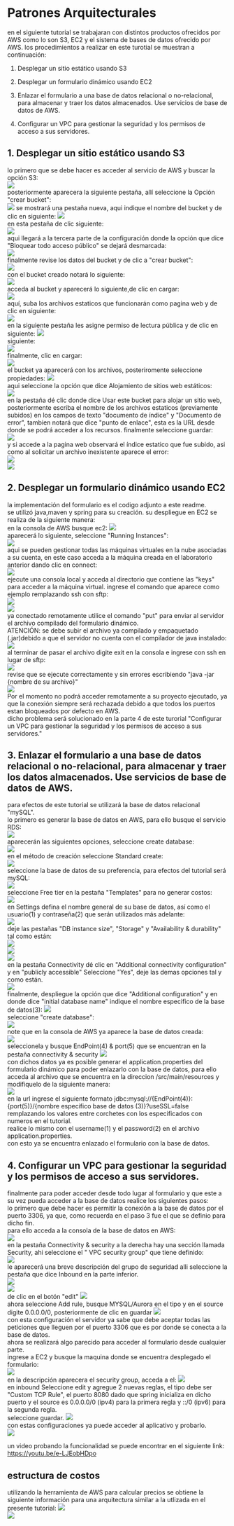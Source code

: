# Patrones Arquitecturales
en el siguiente tutorial se trabajaran con distintos productos ofrecidos por AWS como lo son S3, EC2 y el sistema de bases de datos ofrecido por AWS. los procedimientos a realizar en este turotial se muestran a continuación:  
1. Desplegar un sitio estático usando S3

2. Desplegar un formulario dinámico usando EC2

3. Enlazar el formulario a una base de datos relacional o no-relacional, para almacenar y traer los datos almacenados. Use servicios de base de datos de AWS.

4. Configurar un VPC para gestionar la seguridad y los permisos de acceso a sus servidores.

## 1. Desplegar un sitio estático usando S3
lo primero que se debe hacer es acceder al servicio de AWS y buscar la opción S3:  
![](Imagenes/1.1.PNG)  
posteriormente aparecera la siguiente pestaña, allí seleccione la Opción "crear bucket":  
![](Imagenes/1.2.PNG) 
se mostrará una pestaña nueva, aqui indique el nombre del bucket y de clic en siguiente:
![](Imagenes/1.3.PNG)  
en esta pestaña de clic siguiente:  
![](Imagenes/1.4.PNG)  
aqui llegará a la tercera parte de la configuración donde la opción que dice "Bloquear todo acceso público" se dejará desmarcada:  
![](Imagenes/1.5.PNG)  
finalmente revise los datos del bucket y de clic a "crear bucket":  
![](Imagenes/1.6.PNG)  
con el bucket creado notará lo siguiente:  
![](Imagenes/1.7.PNG)  
acceda al bucket y aparecerá lo siguiente,de clic en cargar:  
![](Imagenes/1.8.PNG)  
aquí, suba los archivos estaticos que funcionarán como pagina web y de clic en siguiente:  
![](Imagenes/1.9.PNG)  
en la siguiente pestaña les asigne permiso de lectura pública y de clic en siguiente:
![](Imagenes/1.10.PNG)  
siguiente:  
![](Imagenes/1.11.PNG)  
finalmente, clic en cargar:  
![](Imagenes/1.12.PNG)  
el bucket ya aparecerá con los archivos, posteriromente seleccione propiedades:
![](Imagenes/1.13.PNG)   
aqui seleccione la opción que dice Alojamiento de sitios web estáticos:  
![](Imagenes/1.14.PNG)  
en la pestaña dé clic donde dice Usar este bucket para alojar un sitio web, posteriormente escriba el nombre de los archivos estaticos (previamente subidos) en los campos de texto "documento de índice" y "Documento de error", tambien notará que dice "punto de enlace", esta es la URL desde donde se podrá acceder a los recursos.
finalmente seleccione guardar:  
![](Imagenes/1.15.PNG)  
y si accede a la pagina web observará el índice estatico que fue subido, asi como al solicitar un archivo inexistente aparece el error:  
![](Imagenes/1.16.PNG)  
![](Imagenes/1.17.PNG)  

##  2. Desplegar un formulario dinámico usando EC2
la implementación del formulario es el codigo adjunto a este readme.  
se utilizó java,maven y spring para su creación.
su despliegue en EC2 se realiza de la siguiente manera:  
en la consola de AWS busque ec2:
![](Imagenes/2.1.PNG)  
aparecerá lo siguiente, seleccione "Running Instances":  
![](Imagenes/2.2.PNG)  
aqui se pueden gestionar todas las máquinas virtuales en la nube asociadas a su cuenta, en este caso acceda a la máquina creada en el laboratorio anterior dando clic en connect:   
![](Imagenes/2.3.PNG)  
ejecute una consola local y acceda al directorio que contiene las "keys" para acceder a la máquina virtual.
  ingrese el comando que aparece como ejemplo remplazando ssh con sftp:  
![](Imagenes/2.4.PNG)  
![](Imagenes/2.5.PNG)  
ya conectado remotamente utilice el comando "put" para enviar al servidor el archivo compilado del formulario dinámico.  
ATENCIÓN: se debe subir el archivo ya compilado y empaquetado (.jar)debido a que el servidor no cuenta con el compilador de java instalado:  
![](Imagenes/2.6.PNG)  
al terminar de pasar el archivo digite exit en la consola e ingrese con ssh en lugar de sftp:  
![](Imagenes/2.7.PNG)  
revise que se ejecute correctamente y sin errores escribiendo "java -jar {nombre de su archivo}"  
![](Imagenes/2.8.PNG)  
Por el momento no podrá acceder remotamente a su proyecto ejecutado, ya que la conexión siempre será rechazada debido a que todos los puertos estan bloqueados por defecto en AWS.  
dicho problema será solucionado en la parte 4 de este turorial "Configurar un VPC para gestionar la seguridad y los permisos de acceso a sus servidores."
## 3. Enlazar el formulario a una base de datos relacional o no-relacional, para almacenar y traer los datos almacenados. Use servicios de base de datos de AWS.
para efectos de este tutorial se utilizará la base de datos relacional "mySQL".  
lo primero es generar la base de datos en AWS, para ello busque el servicio RDS:  
![](Imagenes/3.1.PNG)  
aparecerán las siguientes opciones, seleccione create database:  
![](Imagenes/3.2.PNG)  
en el método de creación seleccione Standard create:  
![](Imagenes/3.3.PNG)  
seleccione la base de datos de su preferencia, para efectos del tutorial será mySQL:  
![](Imagenes/3.4.PNG)  
seleccione Free tier en la pestaña "Templates" para no generar costos:  
![](Imagenes/3.5.PNG)  
en Settings defina el nombre general de su base de datos, así como el usuario(1) y contraseña(2) que serán utilizados más adelante:  
![](Imagenes/3.6.PNG)  
deje las pestañas "DB instance size", "Storage" y "Availability & durability" tal como están:  
![](Imagenes/3.7.PNG)  
![](Imagenes/3.8.PNG)  
![](Imagenes/3.9.PNG)  
en la pestaña Connectivity dé clic en "Additional connectivity configuration" y en "publicly accessible" Seleccione  "Yes", deje las demas opciones tal y como están.  
![](Imagenes/3.10.PNG)  
finalmente, despliegue la opción que dice "Additional configuration" y en donde dice "initial database name" indique el nombre especifico de la base de datos(3): 
![](Imagenes/3.11.PNG)   
seleccione "create database":  
![](Imagenes/3.12.PNG)   
note que en la consola de AWS ya aparece la base de datos creada:  
![](Imagenes/3.13.PNG)   
seleccionela y busque EndPoint(4) & port(5) que se encuentran en la pestaña connectivity & security 
 ![](Imagenes/3.14.PNG)   
 con dichos datos ya es posible generar el application.properties del formulario dinámico para poder enlazarlo con la base de datos, para ello acceda al archivo que se encuentra en la direccion /src/main/resources y modifiquelo de la siguiente manera:  
 ![](Imagenes/3.15.PNG)   
 en la url ingrese el siguiente formato jdbc:mysql://{EndPoint(4)}:{port(5)}/{nombre especifico base de datos (3)}?useSSL=false  
 remplazando los valores entre corchetes con los especificados con numeros en el tutorial.  
 realice lo mismo con el username(1) y el password(2) en el archivo application.properties.  
 con esto ya se encuentra enlazado el formulario con la base de datos.
 ## 4. Configurar un VPC para gestionar la seguridad y los permisos de acceso a sus servidores.
 finalmente para poder acceder desde todo lugar al formulario y que este a su vez pueda acceder a la base de datos realice los siguientes pasos:  
 lo primero que debe hacer es permitir la conexión a la base de datos por el puerto 3306, ya que, como recuerda en el paso 3 fue el que se definio para dicho fin.  
 para ello acceda a la consola de la base de datos en AWS:  
 ![](Imagenes/4.1.PNG)   
 en la pestaña Connectivity & security a la derecha hay una sección llamada Security, ahi seleccione el " VPC security group" que tiene definido:  
 ![](Imagenes/4.2.PNG)   
 le aparecerá una breve descripción del grupo de seguridad alli seleccione la pestaña que dice Inbound en la parte inferior.  
 ![](Imagenes/4.3.PNG)   
 ![](Imagenes/4.4.PNG)   
 de clic en el botón "edit" 
 ![](Imagenes/4.5.PNG)  
 ahora seleccione Add rule, busque MYSQL/Aurora en el tipo y en el source digite 0.0.0.0/0, posteriormente de clic en guardar
 ![](Imagenes/4.6.PNG)  
 con esta configuración el servidor ya sabe que debe aceptar todas las peticiones que lleguen por el puerto 3306 que es por donde se conecta a la base de datos.  
ahora se realizará algo parecido para acceder al formulario desde cualquier parte.  
ingrese a EC2 y busque la maquina donde se encuentra desplegado el formulario:  
![](Imagenes/4.7.PNG)  
en la descripción aparecera el security group, acceda a el:
![](Imagenes/4.8.PNG)    
en inbound Seleccione edit y agregue 2 nuevas reglas, el tipo debe ser "Custom TCP Rule", el puerto 8080 dado que spring inicializa en dicho puerto y el source es 0.0.0.0/0 (ipv4) para la primera regla y ::/0 (ipv6) para la segunda regla.  
seleccione guardar.
![](Imagenes/4.9.PNG)   
con estas configuraciones ya puede acceder al aplicativo y probarlo.  
![](Imagenes/4.10.PNG)   

un video probando la funcionalidad se puede encontrar en el siguiente link: https://youtu.be/e-LJEobHDpo
## estructura de costos
utilizando la herramienta de AWS para calcular precios se obtiene la siguiente información para una arquitectura similar a la utlizada en el presente tutorial:
![](Imagenes/5.1.PNG)   
![](Imagenes/5.2.PNG)   
